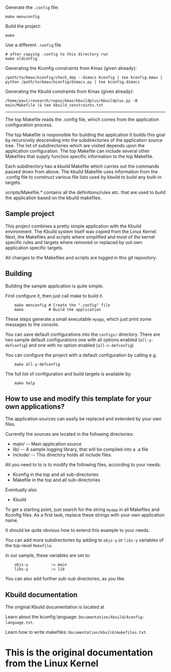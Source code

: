 Generate the `.config` file:

    make menuconfig

Build the project:

    make
    
Use a different `.config` file

    # after copying .config to this directory run
    make oldconfig
    
Generating the Kconfig constraints from Kmax (given already):

    /path/to/kmax/kconfig/check_dep --dimacs Kconfig | tee kconfig.kmax | python /path/to/kmax/kconfig/dimacs.py | tee kconfig.dimacs

Generating the Kbuild constraints from Kmax (given already):

    /home/paul/research/repos/kmax/kbuildplus/kbuildplus.py -B main/Makefile |& tee kbuild_constraints.txt

----
The top Makefile reads the .config file, which comes from the application
configuration process.

The top Makefile is responsible for building the application
It builds this goal by recursively descending into the subdirectories of
the application source tree.
The list of subdirectories which are visited depends upon the application
configuration. The top Makefile can include several other Makefiles that
supply function specific information to the top Makefile.

Each subdirectory has a kbuild Makefile which carries out the commands
passed down from above. The kbuild Makefile uses information from the
.config file to construct various file lists used by kbuild to build
any built-in targets.

scripts/Makefile.* contains all the definitions/rules etc. that
are used to build the application based on the kbuild makefiles.


Sample project
--------------

This project combines a pretty simple application with the Kbuild environment.
The Kbuild system itself was copied from the Linux Kernel. Next, the Makefiles
and scripts where simplified and most of the kernel specific rules and targets
where removed or replaced by out own application specific targets.

All changes to the Makefiles and scripts are logged in this git repository.


Building
--------

Building the sample application is quite simple. 

First configure it, then just call make to build it.

        make menconfig # Create the ".config" file
        make           # Build the application

These steps generate a small executable `myapp`,
which just print some messages to the console.

You can save default configurations into the `configs/` directory.
There are two sample default configurations one with all options
enabled (`all-y-defconfig`) and one with no option enabled (`all-n-defconfig`)

You can configure the project with a default configuration by calling e.g.

        make all-y-defconfig

        
The full list of configuration and build targets is available by:

        make help


How to use and modify this template for your own applications?
--------------------------------------------------------------

The application sources can easily be replaced and extended by your 
own files.

Currently the sources are located in the following directories:

- main/     -- Main application source
- lib/      -- A sample logging library, that will be compiled into a .a file
- include/  -- This directory holds all include files.

All you need to to is to modify the following files, according to your needs:

- Kconfig       in the top and all sub-directories
- Makefile      in the top and all sub-directories

Eventually also

- Kbuild

To get a starting point, just search for the string `myapp` in all Makefiles 
and Kconfig files. As a first task, replace these strings with your own 
application name.

It should be quite obvious how to extend this example to your needs.

You can add more subdirectories by adding to `objs-y` or `libs-y` variables
of the top-level `Makefile`.

In our sample, these variables are set to:

        objs-y          := main
        libs-y          := lib

You can also add further sub-sub directories, as you like.



Kbuild documentation
--------------------

The original Kbuild documentation is located at

Learn about the kconfig language:
`Documentation/kbuild/kconfig-language.txt`.

Learn how to write makefiles:
`Documentation/kbuild/makefiles.txt`.

This is the original documentation from the Linux Kernel
=======

